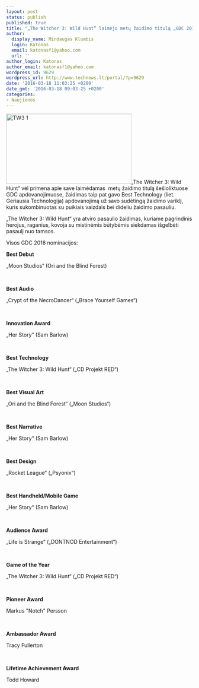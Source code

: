 ```yaml
---
layout: post
status: publish
published: true
title: "„The Witcher 3: Wild Hunt“ laimėjo metų žaidimo titulą „GDC 2016“ apdovanojimuose"
author:
  display_name: Mindaugas Klumbis
  login: Katonas
  email: katonasf1@yahoo.com
  url: ''
author_login: Katonas
author_email: katonasf1@yahoo.com
wordpress_id: 9629
wordpress_url: http://www.technews.lt/portal/?p=9629
date: '2016-03-18 11:03:25 +0200'
date_gmt: '2016-03-18 09:03:25 +0200'
categories:
- Naujienos
---
```

<p><img class="wp-image-9630 alignright" src="http://www.technews.lt/portal/wp-content/uploads/2016/03/TW3-1-500x279.jpg" alt="TW3 1" width="338" height="189" />„The Witcher 3: Wild Hunt“ vėl primena apie save laimėdamas  metų žaidimo titulą šešioliktuose GDC apdovanojimuose, žaidimas taip pat gavo Best Technology (liet. Geriausia Technologija) apdovanojimą už savo sudėtingą žaidimo variklį, kuris sukombinuotas su puikiais vaizdais bei dideliu žaidimo pasauliu.</p>
<p>„The Witcher 3: Wild Hunt“ yra atviro pasaulio žaidimas, kuriame pagrindinis herojus, raganius, kovoja su mistinėmis būtybėmis siekdamas išgelbėti pasaulį nuo tamsos.</p>
<p>Visos GDC 2016 nominacijos:</p>
<p><strong>Best Debut</strong></p>
<p>„Moon Studios“ (Ori and the Blind Forest)</p>
<p>&nbsp;</p>
<p><strong>Best Audio</strong></p>
<p>„Crypt of the NecroDancer“ („Brace Yourself Games“)</p>
<p>&nbsp;</p>
<p><strong>Innovation Award</strong></p>
<p>„Her Story“ (Sam Barlow)</p>
<p>&nbsp;</p>
<p><strong>Best Technology</strong></p>
<p>„The Witcher 3: Wild Hunt“ („CD Projekt RED“)</p>
<p>&nbsp;</p>
<p><strong>Best Visual Art</strong></p>
<p>„Ori and the Blind Forest“ („Moon Studios“)</p>
<p>&nbsp;</p>
<p><strong>Best Narrative</strong></p>
<p>„Her Story“ (Sam Barlow)</p>
<p>&nbsp;</p>
<p><strong>Best Design</strong></p>
<p>„Rocket League“ („Psyonix“)</p>
<p>&nbsp;</p>
<p><strong>Best Handheld/Mobile Game</strong></p>
<p>„Her Story“ (Sam Barlow)</p>
<p>&nbsp;</p>
<p><strong>Audience Award</strong></p>
<p>„Life is Strange“ („DONTNOD Entertainment“)</p>
<p>&nbsp;</p>
<p><strong>Game of the Year</strong></p>
<p>„The Witcher 3: Wild Hunt“ („CD Projekt RED“)</p>
<p>&nbsp;</p>
<p><strong>Pioneer Award</strong></p>
<p>Markus "Notch" Persson</p>
<p>&nbsp;</p>
<p><strong>Ambassador Award</strong></p>
<p>Tracy Fullerton</p>
<p>&nbsp;</p>
<p><strong>Lifetime Achievement Award</strong></p>
<p>Todd Howard</p>
<p>&nbsp;</p>
